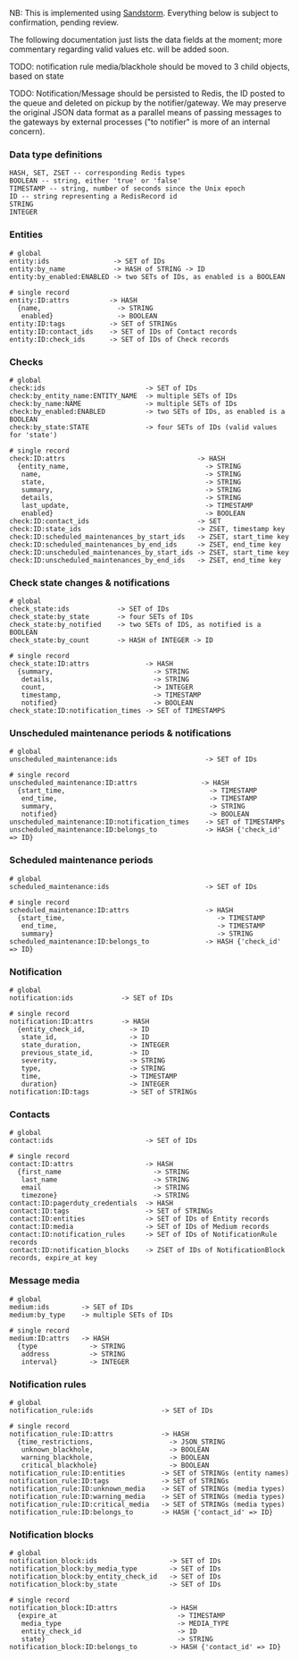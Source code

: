NB: This is implemented using [Sandstorm](https://github.com/ali-graham/sandstorm). Everything below is subject to confirmation, pending review.

The following documentation just lists the data fields at the moment; more commentary regarding valid values etc. will be added soon.

TODO: notification rule media/blackhole should be moved to 3 child objects, based on state

TODO: Notification/Message should be persisted to Redis, the ID posted to the queue and deleted on pickup by the notifier/gateway. We may preserve the original JSON data format as a parallel means of passing messages to the gateways by external processes ("to notifier" is more of an internal concern).

### Data type definitions

    HASH, SET, ZSET -- corresponding Redis types
    BOOLEAN -- string, either 'true' or 'false'
    TIMESTAMP -- string, number of seconds since the Unix epoch
    ID -- string representing a RedisRecord id
    STRING
    INTEGER

### Entities

    # global
    entity:ids                -> SET of IDs
    entity:by_name            -> HASH of STRING -> ID
    entity:by_enabled:ENABLED -> two SETs of IDs, as enabled is a BOOLEAN

    # single record
    entity:ID:attrs          -> HASH
      {name,                   -> STRING
       enabled}                -> BOOLEAN
    entity:ID:tags           -> SET of STRINGs
    entity:ID:contact_ids    -> SET of IDs of Contact records
    entity:ID:check_ids      -> SET of IDs of Check records

### Checks

    # global
    check:ids                         -> SET of IDs
    check:by_entity_name:ENTITY_NAME  -> multiple SETs of IDs
    check:by_name:NAME                -> multiple SETs of IDs
    check:by_enabled:ENABLED          -> two SETs of IDs, as enabled is a BOOLEAN
    check:by_state:STATE              -> four SETs of IDs (valid values for 'state')
    
    # single record
    check:ID:attrs                                 -> HASH
      {entity_name,                                  -> STRING
       name,                                         -> STRING
       state,                                        -> STRING
       summary,                                      -> STRING
       details,                                      -> STRING
       last_update,                                  -> TIMESTAMP
       enabled}                                      -> BOOLEAN
    check:ID:contact_ids                           -> SET
    check:ID:state_ids                             -> ZSET, timestamp key
    check:ID:scheduled_maintenances_by_start_ids   -> ZSET, start_time key
    check:ID:scheduled_maintenances_by_end_ids     -> ZSET, end_time key
    check:ID:unscheduled_maintenances_by_start_ids -> ZSET, start_time key
    check:ID:unscheduled_maintenances_by_end_ids   -> ZSET, end_time key


### Check state changes & notifications

    # global
    check_state:ids            -> SET of IDs
    check_state:by_state       -> four SETs of IDs
    check_state:by_notified    -> two SETs of IDS, as notified is a BOOLEAN
    check_state:by_count       -> HASH of INTEGER -> ID

    # single record
    check_state:ID:attrs              -> HASH
      {summary,                         -> STRING
       details,                         -> STRING
       count,                           -> INTEGER
       timestamp,                       -> TIMESTAMP
       notified}                        -> BOOLEAN
    check_state:ID:notification_times -> SET of TIMESTAMPS

### Unscheduled maintenance periods & notifications

    # global
    unscheduled_maintenance:ids                      -> SET of IDs

    # single record
    unscheduled_maintenance:ID:attrs                -> HASH
      {start_time,                                    -> TIMESTAMP
       end_time,                                      -> TIMESTAMP
       summary,                                       -> STRING
       notified}                                      -> BOOLEAN
    unscheduled_maintenance:ID:notification_times    -> SET of TIMESTAMPs
    unscheduled_maintenance:ID:belongs_to            -> HASH {'check_id' => ID}
    
### Scheduled maintenance periods

    # global
    scheduled_maintenance:ids                        -> SET of IDs

    # single record
    scheduled_maintenance:ID:attrs                   -> HASH
      {start_time,                                      -> TIMESTAMP
       end_time,                                        -> TIMESTAMP
       summary}                                         -> STRING
    scheduled_maintenance:ID:belongs_to              -> HASH {'check_id' => ID}

### Notification

    # global
    notification:ids            -> SET of IDs
    
    # single record
    notification:ID:attrs       -> HASH
      {entity_check_id,           -> ID
       state_id,                  -> ID
       state_duration,            -> INTEGER
       previous_state_id,         -> ID
       severity,                  -> STRING
       type,                      -> STRING
       time,                      -> TIMESTAMP
       duration}                  -> INTEGER
    notification:ID:tags          -> SET of STRINGs

### Contacts

    # global
    contact:ids                       -> SET of IDs
    
    # single record
    contact:ID:attrs                  -> HASH
      {first_name                       -> STRING
       last_name                        -> STRING
       email                            -> STRING
       timezone}                        -> STRING
    contact:ID:pagerduty_credentials  -> HASH
    contact:ID:tags                   -> SET of STRINGs
    contact:ID:entities               -> SET of IDs of Entity records
    contact:ID:media                  -> SET of IDs of Medium records
    contact:ID:notification_rules     -> SET of IDs of NotificationRule records
    contact:ID:notification_blocks    -> ZSET of IDs of NotificationBlock records, expire_at key

### Message media

    # global
    medium:ids        -> SET of IDs
    medium:by_type    -> multiple SETs of IDs
    
    # single record
    medium:ID:attrs   -> HASH
      {type             -> STRING
       address          -> STRING
       interval}        -> INTEGER
    

### Notification rules

    # global
    notification_rule:ids                 -> SET of IDs
    
    # single record
    notification_rule:ID:attrs            -> HASH
      {time_restrictions,                   -> JSON_STRING
       unknown_blackhole,                   -> BOOLEAN
       warning_blackhole,                   -> BOOLEAN
       critical_blackhole}                  -> BOOLEAN
    notification_rule:ID:entities         -> SET of STRINGs (entity names)
    notification_rule:ID:tags             -> SET of STRINGs
    notification_rule:ID:unknown_media    -> SET of STRINGs (media types)
    notification_rule:ID:warning_media    -> SET of STRINGs (media types)
    notification_rule:ID:critical_media   -> SET of STRINGs (media types)
    notification_rule:ID:belongs_to       -> HASH {'contact_id' => ID}

### Notification blocks

    # global
    notification_block:ids                  -> SET of IDs
    notification_block:by_media_type        -> SET of IDs
    notification_block:by_entity_check_id   -> SET of IDs
    notification_block:by_state             -> SET of IDs
    
    # single record
    notification_block:ID:attrs             -> HASH
      {expire_at                              -> TIMESTAMP
       media_type                             -> MEDIA_TYPE
       entity_check_id                        -> ID
       state}                                 -> STRING
    notification_block:ID:belongs_to        -> HASH {'contact_id' => ID}
